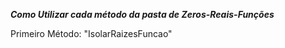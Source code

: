 <b>*Como Utilizar cada método da pasta de Zeros-Reais-Funções*</b>

Primeiro Método: "IsolarRaizesFuncao"

